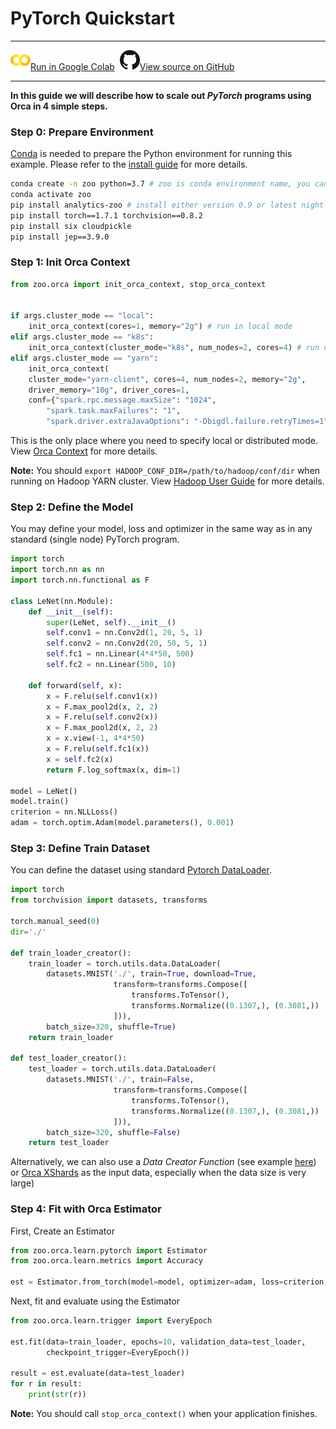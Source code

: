 # PyTorch Quickstart

---

![](../../../../image/colab_logo_32px.png)[Run in Google Colab](https://colab.research.google.com/github/intel-analytics/analytics-zoo/blob/master/docs/docs/colab-notebook/orca/quickstart/pytorch_lenet_mnist_data_loader.ipynb) &nbsp;![](../../../../image/GitHub-Mark-32px.png)[View source on GitHub](https://github.com/intel-analytics/analytics-zoo/blob/master/docs/docs/colab-notebook/orca/quickstart/pytorch_lenet_mnist_data_loader.ipynb)

---

**In this guide we will describe how to scale out _PyTorch_ programs using Orca in 4 simple steps.**

### **Step 0: Prepare Environment**

[Conda](https://docs.conda.io/projects/conda/en/latest/user-guide/install/) is needed to prepare the Python environment for running this example. Please refer to the [install guide](../../UserGuide/python.md) for more details.


```bash
conda create -n zoo python=3.7 # zoo is conda environment name, you can use any name you like.
conda activate zoo
pip install analytics-zoo # install either version 0.9 or latest nightly build
pip install torch==1.7.1 torchvision==0.8.2
pip install six cloudpickle
pip install jep==3.9.0
```

### **Step 1: Init Orca Context**
```python
from zoo.orca import init_orca_context, stop_orca_context


if args.cluster_mode == "local":
    init_orca_context(cores=1, memory="2g") # run in local mode
elif args.cluster_mode == "k8s":
    init_orca_context(cluster_mode="k8s", num_nodes=2, cores=4) # run on K8s cluster
elif args.cluster_mode == "yarn":
    init_orca_context(
    cluster_mode="yarn-client", cores=4, num_nodes=2, memory="2g",
    driver_memory="10g", driver_cores=1,
    conf={"spark.rpc.message.maxSize": "1024",
        "spark.task.maxFailures": "1",
        "spark.driver.extraJavaOptions": "-Dbigdl.failure.retryTimes=1"}) # run on Hadoop YARN cluster
```

This is the only place where you need to specify local or distributed mode. View [Orca Context](./../Overview/orca-context.md) for more details.

**Note:** You should `export HADOOP_CONF_DIR=/path/to/hadoop/conf/dir` when running on Hadoop YARN cluster. View [Hadoop User Guide](./../../UserGuide/hadoop.md) for more details.

### **Step 2: Define the Model**

You may define your model, loss and optimizer in the same way as in any standard (single node) PyTorch program.

```python
import torch
import torch.nn as nn
import torch.nn.functional as F

class LeNet(nn.Module):
    def __init__(self):
        super(LeNet, self).__init__()
        self.conv1 = nn.Conv2d(1, 20, 5, 1)
        self.conv2 = nn.Conv2d(20, 50, 5, 1)
        self.fc1 = nn.Linear(4*4*50, 500)
        self.fc2 = nn.Linear(500, 10)

    def forward(self, x):
        x = F.relu(self.conv1(x))
        x = F.max_pool2d(x, 2, 2)
        x = F.relu(self.conv2(x))
        x = F.max_pool2d(x, 2, 2)
        x = x.view(-1, 4*4*50)
        x = F.relu(self.fc1(x))
        x = self.fc2(x)
        return F.log_softmax(x, dim=1)
        
model = LeNet()
model.train()
criterion = nn.NLLLoss()
adam = torch.optim.Adam(model.parameters(), 0.001)
```

### **Step 3: Define Train Dataset**

You can define the dataset using standard [Pytorch DataLoader](https://pytorch.org/docs/stable/data.html). 

```python
import torch
from torchvision import datasets, transforms

torch.manual_seed(0)
dir='./'

def train_loader_creator():
    train_loader = torch.utils.data.DataLoader(
        datasets.MNIST('./', train=True, download=True,
                       transform=transforms.Compose([
                           transforms.ToTensor(),
                           transforms.Normalize((0.1307,), (0.3081,))
                       ])),
        batch_size=320, shuffle=True)
    return train_loader

def test_loader_creator():
    test_loader = torch.utils.data.DataLoader(
        datasets.MNIST('./', train=False,
                       transform=transforms.Compose([
                           transforms.ToTensor(),
                           transforms.Normalize((0.1307,), (0.3081,))
                       ])),
        batch_size=320, shuffle=False)
    return test_loader
```


Alternatively, we can also use a *Data Creator Function* (see example [here](https://github.com/intel-analytics/analytics-zoo/blob/master/docs/docs/colab-notebook/orca/quickstart/pytorch_lenet_mnist_data_loader.ipynb)) or [Orca XShards](https://github.com/intel-analytics/analytics-zoo/blob/master/docs/docs/Orca/data.md) as the input data, especially when the data size is very large)

### **Step 4: Fit with Orca Estimator**

First, Create an Estimator

```python
from zoo.orca.learn.pytorch import Estimator 
from zoo.orca.learn.metrics import Accuracy

est = Estimator.from_torch(model=model, optimizer=adam, loss=criterion, metrics=[Accuracy()])
```

Next, fit and evaluate using the Estimator

```python
from zoo.orca.learn.trigger import EveryEpoch 

est.fit(data=train_loader, epochs=10, validation_data=test_loader,
        checkpoint_trigger=EveryEpoch())

result = est.evaluate(data=test_loader)
for r in result:
    print(str(r))
```

**Note:** You should call `stop_orca_context()` when your application finishes.
